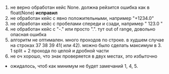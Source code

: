 1. не верно обработан кейс None. должна рейзится ошибка как в float(None) **исправил**
2. не обработан кейс с явно положительными, например "+1234.0"
3. не обработан кейс с пробелами спереди и сзади, например "  123.0   "
4. не обработан кейс с "-." или просто ".". тут out of range, довольно опасная ошибка
5. алгоритм не оптимален. много проходов по строке. в худшем случае на строках 37 38 39 41( или 42). можно было сделать максимум в 3. 1 split + 2 прохода по целой и дробной части
6. не оч хорошо, что знак проверяется в двух местах, это избыточно

- ожидалось, чтоб как минимум не будет замечаний 1, 4, 5.